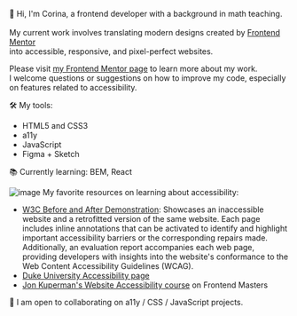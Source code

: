 👋 Hi, I'm Corina, a frontend developer with a background in math teaching.
<br>
<br> My current work involves translating modern designs created by [Frontend Mentor](https://www.frontendmentor.io)
<br> into accessible, responsive, and pixel-perfect websites.

Please visit [my Frontend Mentor page](https://www.frontendmentor.io/profile/Cor-Ina) to learn more about my work.
<br>I welcome questions or suggestions on how to improve my code, especially on features related to accessibility.

🛠 My tools:
- HTML5 and CSS3
- a11y
- JavaScript
- Figma + Sketch

📚 Currently learning: BEM, React

![image](https://github.com/Cor-Ina/Cor-Ina/assets/115652409/d29f1886-8136-4181-9737-7335c581e362)
My favorite resources on learning about accessibility:
  - [W3C Before and After Demonstration](https://www.w3.org/WAI/demos/bad/): Showcases an inaccessible website and a retrofitted version of the same website. Each page includes inline annotations that can be activated to identify and highlight important accessibility barriers or the corresponding repairs made. Additionally, an evaluation report accompanies each web page, providing developers with insights into the website's conformance to the Web Content Accessibility Guidelines (WCAG).
  - [Duke University Accessibility page](https://web.accessibility.duke.edu/how/web-development/)
  - [Jon Kuperman's Website Accessibility course](https://frontendmasters.com/courses/accessibility-v2/) on Frontend Masters
                         
👷 I am open to collaborating on a11y / CSS / JavaScript projects.
